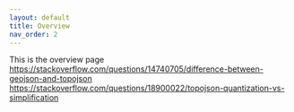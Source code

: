 ```yaml
---
layout: default
title: Overview
nav_order: 2
---
```


This is the overview page
https://stackoverflow.com/questions/14740705/difference-between-geojson-and-topojson
https://stackoverflow.com/questions/18900022/topojson-quantization-vs-simplification
